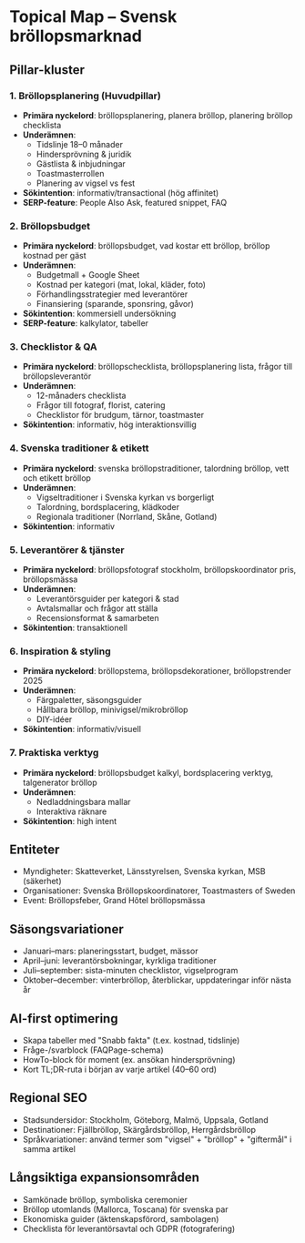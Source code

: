 # Topical Map – Svensk bröllopsmarknad

## Pillar-kluster

### 1. Bröllopsplanering (Huvudpillar)
- **Primära nyckelord**: bröllopsplanering, planera bröllop, planering bröllop checklista
- **Underämnen**:
  - Tidslinje 18–0 månader
  - Hindersprövning & juridik
  - Gästlista & inbjudningar
  - Toastmasterrollen
  - Planering av vigsel vs fest
- **Sökintention**: informativ/transactional (hög affinitet)
- **SERP-feature**: People Also Ask, featured snippet, FAQ

### 2. Bröllopsbudget
- **Primära nyckelord**: bröllopsbudget, vad kostar ett bröllop, bröllop kostnad per gäst
- **Underämnen**:
  - Budgetmall + Google Sheet
  - Kostnad per kategori (mat, lokal, kläder, foto)
  - Förhandlingsstrategier med leverantörer
  - Finansiering (sparande, sponsring, gåvor)
- **Sökintention**: kommersiell undersökning
- **SERP-feature**: kalkylator, tabeller

### 3. Checklistor & QA
- **Primära nyckelord**: bröllopschecklista, bröllopsplanering lista, frågor till bröllopsleverantör
- **Underämnen**:
  - 12-månaders checklista
  - Frågor till fotograf, florist, catering
  - Checklistor för brudgum, tärnor, toastmaster
- **Sökintention**: informativ, hög interaktionsvillig

### 4. Svenska traditioner & etikett
- **Primära nyckelord**: svenska bröllopstraditioner, talordning bröllop, vett och etikett bröllop
- **Underämnen**:
  - Vigseltraditioner i Svenska kyrkan vs borgerligt
  - Talordning, bordsplacering, klädkoder
  - Regionala traditioner (Norrland, Skåne, Gotland)
- **Sökintention**: informativ

### 5. Leverantörer & tjänster
- **Primära nyckelord**: bröllopsfotograf stockholm, bröllopskoordinator pris, bröllopsmässa
- **Underämnen**:
  - Leverantörsguider per kategori & stad
  - Avtalsmallar och frågor att ställa
  - Recensionsformat & samarbeten
- **Sökintention**: transaktionell

### 6. Inspiration & styling
- **Primära nyckelord**: bröllopstema, bröllopsdekorationer, bröllopstrender 2025
- **Underämnen**:
  - Färgpaletter, säsongsguider
  - Hållbara bröllop, minivigsel/mikrobröllop
  - DIY-idéer
- **Sökintention**: informativ/visuell

### 7. Praktiska verktyg
- **Primära nyckelord**: bröllopsbudget kalkyl, bordsplacering verktyg, talgenerator bröllop
- **Underämnen**:
  - Nedladdningsbara mallar
  - Interaktiva räknare
- **Sökintention**: high intent

## Entiteter
- Myndigheter: Skatteverket, Länsstyrelsen, Svenska kyrkan, MSB (säkerhet)
- Organisationer: Svenska Bröllopskoordinatorer, Toastmasters of Sweden
- Event: Bröllopsfeber, Grand Hôtel bröllopsmässa

## Säsongsvariationer
- Januari–mars: planeringsstart, budget, mässor
- April–juni: leverantörsbokningar, kyrkliga traditioner
- Juli–september: sista-minuten checklistor, vigselprogram
- Oktober–december: vinterbröllop, återblickar, uppdateringar inför nästa år

## AI-first optimering
- Skapa tabeller med "Snabb fakta" (t.ex. kostnad, tidslinje)
- Fråge-/svarblock (FAQPage-schema)
- HowTo-block för moment (ex. ansökan hindersprövning)
- Kort TL;DR-ruta i början av varje artikel (40–60 ord)

## Regional SEO
- Stadsundersidor: Stockholm, Göteborg, Malmö, Uppsala, Gotland
- Destinationer: Fjällbröllop, Skärgårdsbröllop, Herrgårdsbröllop
- Språkvariationer: använd termer som "vigsel" + "bröllop" + "giftermål" i samma artikel

## Långsiktiga expansionsområden
- Samkönade bröllop, symboliska ceremonier
- Bröllop utomlands (Mallorca, Toscana) för svenska par
- Ekonomiska guider (äktenskapsförord, sambolagen)
- Checklista för leverantörsavtal och GDPR (fotografering)
